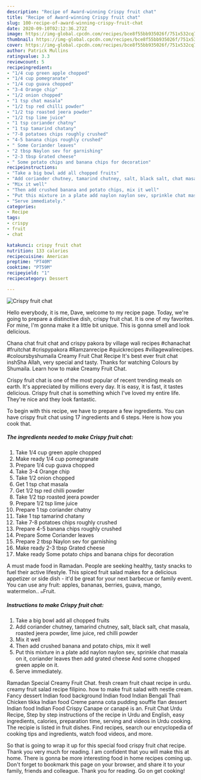 ```yaml
---
description: "Recipe of Award-winning Crispy fruit chat"
title: "Recipe of Award-winning Crispy fruit chat"
slug: 100-recipe-of-award-winning-crispy-fruit-chat
date: 2020-09-10T02:12:36.272Z
image: https://img-global.cpcdn.com/recipes/bce8f55bb935026f/751x532cq70/crispy-fruit-chat-recipe-main-photo.jpg
thumbnail: https://img-global.cpcdn.com/recipes/bce8f55bb935026f/751x532cq70/crispy-fruit-chat-recipe-main-photo.jpg
cover: https://img-global.cpcdn.com/recipes/bce8f55bb935026f/751x532cq70/crispy-fruit-chat-recipe-main-photo.jpg
author: Patrick Mullins
ratingvalue: 3.3
reviewcount: 5
recipeingredient:
- "1/4 cup green apple chopped"
- "1/4 cup pomegranate"
- "1/4 cup guava chopped"
- "3-4 Orange chip"
- "1/2 onion chopped"
- "1 tsp chat masala"
- "1/2 tsp red chilli powder"
- "1/2 tsp roasted jeera powder"
- "1/2 tsp lime juice"
- "1 tsp coriander chatny"
- "1 tsp tamarind chatany"
- "7-8 potatoes chips roughly crushed"
- "4-5 banana chips roughly crushed"
- " Some Coriander leaves"
- "2 tbsp Naylon sev for garnishing"
- "2-3 tbsp Grated cheese"
- " Some potato chips and banana chips for decoration"
recipeinstructions:
- "Take a big bowl add all chopped fruits"
- "Add coriander chutney, tamarind chutney, salt, black salt, chat masala, roasted jeera powder, lime juice, red chilli powder"
- "Mix it well"
- "Then add crushed banana and potato chips, mix it well"
- "Put this mixture in a plate add naylon naylon sev, sprinkle chat masala on it, coriander leaves then add grated cheese And some chopped green apple on it."
- "Serve immediately."
categories:
- Recipe
tags:
- crispy
- fruit
- chat

katakunci: crispy fruit chat 
nutrition: 133 calories
recipecuisine: American
preptime: "PT40M"
cooktime: "PT59M"
recipeyield: "1"
recipecategory: Dessert

---
```



![Crispy fruit chat](https://img-global.cpcdn.com/recipes/bce8f55bb935026f/751x532cq70/crispy-fruit-chat-recipe-main-photo.jpg)

Hello everybody, it is me, Dave, welcome to my recipe page. Today, we're going to prepare a distinctive dish, crispy fruit chat. It is one of my favorites. For mine, I'm gonna make it a little bit unique. This is gonna smell and look delicious.

Chana chat fruit chat and crispy pakora by village wali recipes #chanachat #fruitchat #crispypakora #Ramzanrecipe #quickrecipes #villagewalirecipes. #coloursbyshumaila Creamy Fruit Chat Recipe It&#39;s best ever fruit chat inshSha Allah, very special and tasty. Thanks for watching Colours by Shumaila. Learn how to make Creamy Fruit Chat.

Crispy fruit chat is one of the most popular of recent trending meals on earth. It's appreciated by millions every day. It is easy, it is fast, it tastes delicious. Crispy fruit chat is something which I've loved my entire life. They're nice and they look fantastic.


To begin with this recipe, we have to prepare a few ingredients. You can have crispy fruit chat using 17 ingredients and 6 steps. Here is how you cook that.

##### The ingredients needed to make Crispy fruit chat:

1. Take 1/4 cup green apple chopped
1. Make ready 1/4 cup pomegranate
1. Prepare 1/4 cup guava chopped
1. Take 3-4 Orange chip
1. Take 1/2 onion chopped
1. Get 1 tsp chat masala
1. Get 1/2 tsp red chilli powder
1. Take 1/2 tsp roasted jeera powder
1. Prepare 1/2 tsp lime juice
1. Prepare 1 tsp coriander chatny
1. Take 1 tsp tamarind chatany
1. Take 7-8 potatoes chips roughly crushed
1. Prepare 4-5 banana chips roughly crushed
1. Prepare  Some Coriander leaves
1. Prepare 2 tbsp Naylon sev for garnishing
1. Make ready 2-3 tbsp Grated cheese
1. Make ready  Some potato chips and banana chips for decoration


A must made food in Ramadan. People are seeking healthy, tasty snacks to fuel their active lifestyle. This spiced fruit salad makes for a delicious appetizer or side dish - it&#39;d be great for your next barbecue or family event. You can use any fruit: apples, bananas, berries, guava, mango, watermelon.. ๑Fruit. 

##### Instructions to make Crispy fruit chat:

1. Take a big bowl add all chopped fruits
1. Add coriander chutney, tamarind chutney, salt, black salt, chat masala, roasted jeera powder, lime juice, red chilli powder
1. Mix it well
1. Then add crushed banana and potato chips, mix it well
1. Put this mixture in a plate add naylon naylon sev, sprinkle chat masala on it, coriander leaves then add grated cheese And some chopped green apple on it.
1. Serve immediately.


Ramadan Special Creamy Fruit Chat. fresh cream fruit chaat recipe in urdu. creamy fruit salad recipe filipino. how to make fruit salad with nestle cream. Fancy dessert Indian food background Indian food Indian Bengali Thali Chicken tikka Indian food Creme panna cota pudding souffle flan dessert Indian food Indian Food Crispy Canape or canapé is an. Fruit Chat Urdu Recipe, Step by step instructions of the recipe in Urdu and English, easy ingredients, calories, preparation time, serving and videos in Urdu cooking. The recipie is listed in fruit dishes. Find recipes, search our encyclopedia of cooking tips and ingredients, watch food videos, and more. 

So that is going to wrap it up for this special food crispy fruit chat recipe. Thank you very much for reading. I am confident that you will make this at home. There is gonna be more interesting food in home recipes coming up. Don't forget to bookmark this page on your browser, and share it to your family, friends and colleague. Thank you for reading. Go on get cooking!
